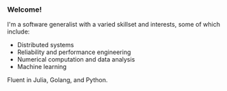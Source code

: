 ### Welcome!

I'm a software generalist with a varied skillset and interests, some of which include:

- Distributed systems
- Reliability and performance engineering
- Numerical computation and data analysis
- Machine learning

Fluent in Julia, Golang, and Python.
